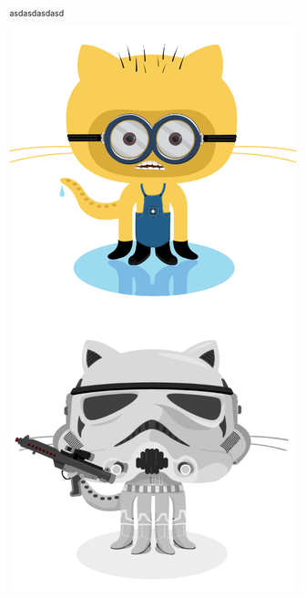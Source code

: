asdasdasdasd

![Minion](./assets/minion.png)
![Stormtroopocat](./assets/stormtroopocat.jpg "The Stormtroopocat")
